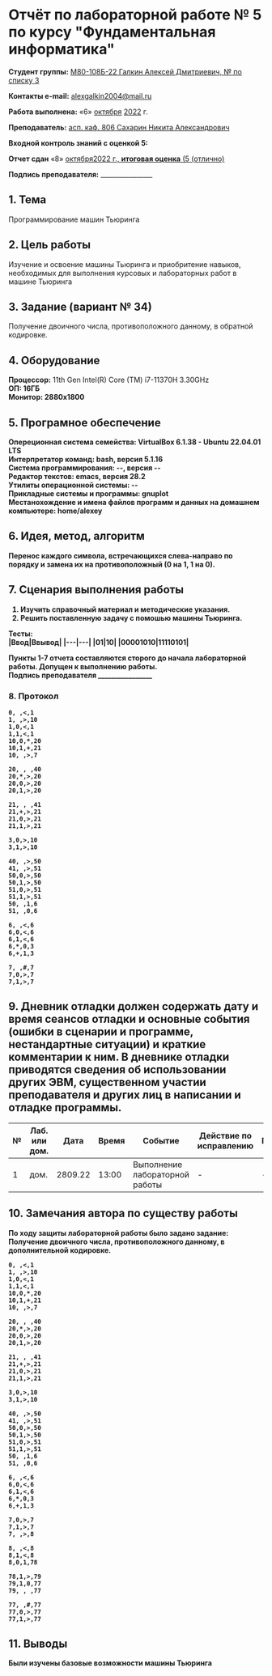 # **Отчёт по лабораторной работе № 5** по курсу "Фундаментальная информатика"

<b>Студент группы:</b> <ins>М80-108Б-22 Галкин Алексей Дмитриевич, № по списку 3</ins> 

<b>Контакты e-mail:</b> <ins>alexgalkin2004@mail.ru</ins>

<b>Работа выполнена:</b> «6» <ins>октября</ins> <ins>2022</ins> г.

<b>Преподаватель:</b> <ins>асп. каф. 806 Сахарин Никита Александрович</ins>

<b>Входной контроль знаний с оценкой 5:</b> <ins></ins>

<b>Отчет сдан</b> «8» <ins> октября<ins>2022</ins> г., <b>итоговая оценка</b> (<ins>5 (отлично)</ins>

<b>Подпись преподавателя:</b> ________________  

## 1. Тема
Программирование машин Тьюринга

## 2. Цель работы
Изучение и освоение машины Тьюринга и приобритение навыков, необходимых для
выполнения курсовых и лабораторных работ в машине Тьюринга

## 3. Задание (вариант № 34)
Получение двоичного числа, противоположного данному, в обратной кодировке.

## 4. Оборудование
<b>Процессор:</b> 11th Gen Intel(R) Core (TM) i7-11370H 3.30GHz<br/>
<b>ОП: 16ГБ <br/>
<b>Монитор: 2880x1800 <br/>
## 5. Програмное обеспечение
<b>Опереционная система семейства: VirtualBox 6.1.38 - Ubuntu 22.04.01 LTS<br/>
<b>Интерпретатор команд:</b> bash, версия 5.1.16<br/>
<b>Система программирования:</b> --, версия --<br/>
<b>Редактор текстов:</b> emacs, версия **28.2**<br/>
<b>Утилиты операционной системы:</b> --<br/>
<b>Прикладные системы и программы:</b> gnuplot<br/>
<b>Местанохождение и имена файлов программ и данных на домашнем компьютере:</b> home/alexey<br/>
## 6. Идея, метод, алгоритм
Перенос каждого символа, встречающихся слева-направо по порядку и замена их на противоположный (0 на 1, 1 на 0).
## 7. Сценария выполнения работы
1. Изучить справочный материал и методические указания. <br/>
2. Решить поставленную задачу с помошью машины Тьюринга. 
  
Тесты: <br/>
|Ввод|Ввывод|
|---|---|
|01|10|
|00001010|11110101|
  
Пункты 1-7 отчета составляются сторого до начала лабораторной работы.
Допущен к выполнению работы.  
<b>Подпись преподавателя</b> ________________
### 8. **Протокол**
```
0, ,<,1
1, ,>,10
1,0,<,1
1,1,<,1
10,0,*,20
10,1,+,21
10, ,>,7

20, , ,40
20,*,>,20
20,0,>,20
20,1,>,20

21, , ,41
21,+,>,21
21,0,>,21
21,1,>,21

3,0,>,10
3,1,>,10

40, ,>,50
41, ,>,51
50,0,>,50
50,1,>,50
51,0,>,51
51,1,>,51
50, ,1,6
51, ,0,6

6, ,<,6
6,0,<,6
6,1,<,6
6,*,0,3
6,+,1,3

7, ,#,7
7,0,>,7
7,1,>,7
```
## 9. Дневник отладки должен содержать дату и время сеансов отладки и основные события (ошибки в сценарии и программе, нестандартные ситуации) и краткие комментарии к ним. В дневнике отладки приводятся сведения об использовании других ЭВМ, существенном участии преподавателя и других лиц в написании и отладке программы.

| № |  Лаб. или дом. | Дата | Время | Событие | Действие по исправлению | Примечание |
| ------ | ------ | ------ | ------ | ------ | ------ | ------ |
| 1 | дом. | 2809.22 | 13:00 | Выполнение лабораторной работы | - | - |    
## 10. Замечания автора по существу работы
По ходу защиты лабораторной работы было задано задание:
Получение двоичного числа, противоположного данному, в дополнительной кодировке.
```
0, ,<,1
1, ,>,10
1,0,<,1
1,1,<,1
10,0,*,20
10,1,+,21
10, ,>,7

20, , ,40
20,*,>,20
20,0,>,20
20,1,>,20

21, , ,41
21,+,>,21
21,0,>,21
21,1,>,21

3,0,>,10
3,1,>,10

40, ,>,50
41, ,>,51
50,0,>,50
50,1,>,50
51,0,>,51
51,1,>,51
50, ,1,6
51, ,0,6

6, ,<,6
6,0,<,6
6,1,<,6
6,*,0,3
6,+,1,3

7,0,>,7
7,1,>,7
7, ,>,8

8, ,<,8
8,1,<,8
8,0,1,78

78,1,>,79
79,1,0,77
79, , ,77

77, ,#,77
77,0,>,77
77,1,>,77
```
## 11. Выводы
Были изучены базовые возможности машины Тьюринга
